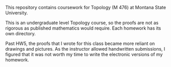 This repository contains coursework for Topology (M 476) at Montana State University.

This is an undergraduate level Topology course, so the proofs are not as rigorous as published mathematics would require. Each homework has its own directory.

Past HW5, the proofs that I wrote for this class became more reliant on drawings and pictures. As the instructor allowed handwritten submissions, I figured that it was not worth my time to write the electronic versions of my homework.
